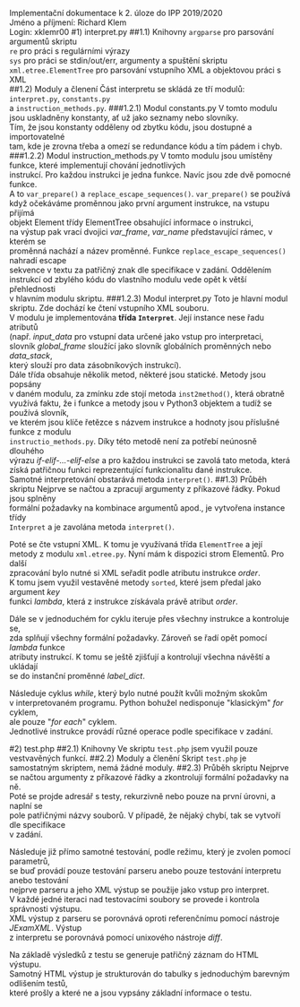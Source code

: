 Implementační dokumentace k 2. úloze do IPP 2019/2020<br>
Jméno a příjmení: Richard Klem<br>
Login: xklemr00
#1) interpret.py
##1.1) Knihovny
`argparse` pro parsování argumentů skriptu<br> 
`re` pro práci s regulárními výrazy<br>
`sys` pro práci se stdin/out/err, argumenty a spuštění skriptu<br>
`xml.etree.ElementTree` pro parsování vstupního XML a objektovou práci s XML<br>
##1.2) Moduly a členení
Část interpretu se skládá ze tří modulů: `interpret.py`, `constants.py`<br>
 a `instruction_methods.py`.
###1.2.1) Modul constants.py
V tomto modulu jsou uskladněny konstanty, ať už jako seznamy nebo slovníky.<br>
Tím, že jsou konstanty odděleny od zbytku kódu, jsou dostupné a importovatelné<br>
tam, kde je zrovna třeba a omezí se redundance kódu a tím pádem i chyb.
###1.2.2) Modul instruction_methods.py
V tomto modulu jsou umístěny funkce, které implementují chování jednotlivých<br>
instrukcí. Pro každou instrukci je jedna funkce. Navíc jsou zde dvě pomocné funkce.<br>
A to `var_prepare()` a `replace_escape_sequences()`. `var_prepare()` se používá<br>
když očekáváme proměnnou jako první argument instrukce, na vstupu přijímá<br>
objekt Element třídy ElementTree obsahující informace o instrukci, <br>
na výstup pak vrací dvojici _var_frame_, _var_name_ představující rámec, v kterém se<br>
proměnná nachází a název proměnné. Funkce `replace_escape_sequences()` nahradí escape<br>
sekvence v textu za patřičný znak dle specifikace v zadání.
Oddělením instrukcí od zbylého kódu do vlastního modulu vede opět k větší přehlednosti<br>
v hlavním modulu skriptu.
###1.2.3) Modul interpret.py
Toto je hlavní modul skriptu. Zde dochází ke čtení vstupního XML souboru.<br>
V modulu je implementována **třída `Interpret`**. Její instance nese řadu atributů<br>
(např. _input_data_ pro vstupní data určené jako vstup pro interpretaci,<br>
slovník _global_frame_ sloužící jako slovník globálních proměnných nebo _data_stack_,<br>
který slouží pro data zásobníkových instrukcí).<br>
Dále třída obsahuje několik metod, některé jsou statické. Metody jsou popsány<br>
v daném modulu, za zmínku zde stojí metoda `inst2method()`, která obratně<br>
využívá faktu, že i funkce a metody jsou v Python3 objektem a tudíž se používá slovník,<br>
ve kterém jsou klíče řetězce s názvem instrukce a hodnoty jsou příslušné funkce z modulu<br>
`instructio_methods.py`. Díky této metodě není za potřebí neúnosně dlouhého<br>
výrazu _if-elif-...-elif-else_ a pro každou instrukci se zavolá tato metoda, která<br>
získá patřičnou funkci reprezentující funkcionalitu dané instrukce.<br>
Samotné interpretování obstarává metoda `interpret()`.
##1.3) Průběh skriptu
Nejprve se načtou a zpracují argumenty z příkazové řádky. Pokud jsou splněny<br>
formální požadavky na kombinace argumentů apod., je vytvořena instance třídy<br>
`Interpret` a je zavolána metoda `interpret()`.

Poté se čte vstupní XML. K tomu je využívaná třída `ElementTree` a její<br>
metody z modulu `xml.etree.py`. Nyní mám k dispozici strom Elementů. Pro další<br>
zpracování bylo nutné si XML seřadit podle atributu instrukce _order_.<br>
K tomu jsem využil vestavěné metody `sorted`, které jsem předal jako argument _key_<br>
funkci _lambda_, která z instrukce získávala právě atribut _order_.

Dále se v jednoduchém for cyklu iteruje přes všechny instrukce a kontroluje se,<br>
zda splňují všechny formální požadavky. Zároveň se řadí opět pomocí _lambda_ funkce<br>
atributy instrukcí. K tomu se ještě zjišťují a kontrolují všechna návěští a ukládají<br>
se do instanční proměnné _label_dict_.

Následuje cyklus _while_, který bylo nutné použít kvůli možným skokům<br>
v interpretovaném programu. Python bohužel nedisponuje "klasickým" _for_ cyklem,<br>
ale pouze "_for each_" cyklem.<br>
Jednotlivé instrukce provádí různé operace podle specifikace v zadání.

#2) test.php
##2.1) Knihovny
Ve skriptu `test.php` jsem využil pouze vestvavěných funkcí.
##2.2) Moduly a členění
Skript `test.php` je samostatným skriptem, nemá žádné moduly.
##2.3) Průběh skriptu
Nejprve se načtou argumenty z příkazové řádky a zkontrolují formální požadavky na ně.<br>
Poté se projde adresář s testy, rekurzivně nebo pouze na první úrovni, a naplní se<br>
pole patřičnými názvy souborů. V případě, že nějaký chybí, tak se vytvoří dle specifikace<br>
v zadání.

Následuje již přímo samotné testování, podle režimu, který je zvolen pomocí parametrů,<br>
se buď provádí pouze testování parseru anebo pouze testování interpretu anebo testování<br>
nejprve parseru a jeho XML výstup se použije jako vstup pro interpret.<br>
V každé jedné iteraci nad testovacími soubory se provede i kontrola správnosti výstupu.<br>
XML výstup z parseru se porovnává oproti referenčnímu pomocí nástroje _JExamXML_. Výstup<br>
z interpretu se porovnává pomocí unixového nástroje _diff_.

Na základě výsledků z testu se generuje patřičný záznam do HTML výstupu.<br>
Samotný HTML výstup je strukturován do tabulky s jednoduchým barevným odlišením testů,<br>
které prošly a které ne a jsou vypsány základní informace o testu.